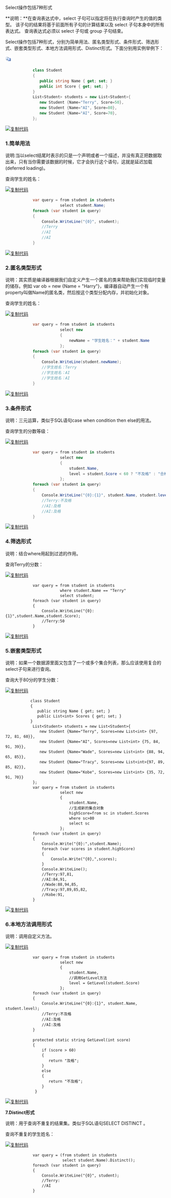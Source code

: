 





Select操作包括7种形式





**说明：**在查询表达式中，select 子句可以指定将在执行查询时产生的值的类型。 该子句的结果将基于前面所有子句的计算结果以及 select 子句本身中的所有表达式。 查询表达式必须以 select 子句或 group 子句结束。

 

Select操作包括7种形式，分别为简单用法、匿名类型形式、条件形式、筛选形式、嵌套类型形式、本地方法调用形式、Distinct形式。下面分别用实例举例下：

[![复制代码](Select%E6%93%8D%E4%BD%9C%E5%8C%85%E6%8B%AC7%E7%A7%8D%E5%BD%A2%E5%BC%8F.assets/copycode.gif)](javascript:void(0);)

```csharp
            class Student
            {
               public string Name { get; set; }
               public int Score { get; set; }
            }
            List<Student> students = new List<Student>{
               new Student {Name="Terry", Score=50},
               new Student {Name="AI", Score=80},
               new Student {Name="AI", Score=70},
            };
```

[![复制代码](https://common.cnblogs.com/images/copycode.gif)](javascript:void(0);)

 

### **1.简单用法**

说明:当以select结尾时表示的只是一个声明或者一个描述，并没有真正把数据取出来，只有当你需要该数据的时候，它才会执行这个语句，这就是延迟加载(deferred loading)。

查询学生的姓名：

[![复制代码](https://common.cnblogs.com/images/copycode.gif)](javascript:void(0);)

```csharp
            var query = from student in students
                        select student.Name;
            foreach (var student in query)
            {
                Console.WriteLine("{0}", student);
                //Terry
                //AI
                //AI
            }
```

[![复制代码](https://common.cnblogs.com/images/copycode.gif)](javascript:void(0);)

 

### **2.匿名类型形式**

说明：其实质是编译器根据我们自定义产生一个匿名的类来帮助我们实现临时变量的储存。例如 var ob = new {Name = "Harry"}，编译器自动产生一个有property叫做Name的匿名类，然后按这个类型分配内存，并初始化对象。

查询学生的姓名：

[![复制代码](https://common.cnblogs.com/images/copycode.gif)](javascript:void(0);)

```csharp
            var query = from student in students
                        select new
                        {
                            newName = "学生姓名：" + student.Name
                        };
            foreach (var student in query)
            {
                Console.WriteLine(student.newName);
                //学生姓名：Terry
                //学生姓名：AI
                //学生姓名：AI
            }
```

[![复制代码](https://common.cnblogs.com/images/copycode.gif)](javascript:void(0);)

 

### **3.条件形式**

说明：三元运算，类似于SQL语句case when condition then else的用法。

查询学生的分数等级：

[![复制代码](https://common.cnblogs.com/images/copycode.gif)](javascript:void(0);)

```csharp
            var query = from student in students
                        select new
                        {
                            student.Name,
                            level = student.Score < 60 ? "不及格" : "合格"
                        };
            foreach (var student in query)
            {
                Console.WriteLine("{0}:{1}", student.Name, student.level);
                //Terry:不及格
                //AI:及格
                //AI:及格
            }
```

[![复制代码](https://common.cnblogs.com/images/copycode.gif)](javascript:void(0);)

 

### **4.筛选形式**

说明：结合where用起到过滤的作用。

查询Terry的分数：

[![复制代码](https://common.cnblogs.com/images/copycode.gif)](javascript:void(0);)

```
            var query = from student in students
                        where student.Name == "Terry"
                        select student;
            foreach (var student in query)
            {
                Console.WriteLine("{0}:{1}",student.Name,student.Score);
                //Terry:50
            }
```

[![复制代码](https://common.cnblogs.com/images/copycode.gif)](javascript:void(0);)

 

### **5.嵌套类型形式**

说明：如果一个数据源里面又包含了一个或多个集合列表，那么应该使用复合的select子句来进行查询。

查询大于80分的学生分数：

[![复制代码](https://common.cnblogs.com/images/copycode.gif)](javascript:void(0);)

```
           class Student
           {
              public string Name { get; set; }
              public List<int> Scores { get; set; }
           }
            List<Student> students = new List<Student>{
               new Student {Name="Terry", Scores=new List<int> {97, 72, 81, 60}},
               new Student {Name="AI", Scores=new List<int> {75, 84, 91, 39}},
               new Student {Name="Wade", Scores=new List<int> {88, 94, 65, 85}},
               new Student {Name="Tracy", Scores=new List<int>{97, 89, 85, 82}},
               new Student {Name="Kobe", Scores=new List<int> {35, 72, 91, 70}} 
            };
            var query = from student in students
                        select new
                        {
                            student.Name,
                            //生成新的集合对象
                            highScore=from sc in student.Scores
                            where sc>80
                            select sc
                        };
            foreach (var student in query)
            {
                Console.Write("{0}:",student.Name);
                foreach (var scores in student.highScore)
                {
                    Console.Write("{0},",scores);
                }
                Console.WriteLine();
                //Terry:97,81,
                //AI:84,91,
                //Wade:88,94,85,
                //Tracy:97,89,85,82,
                //Kobe:91,
            }
```

[![复制代码](https://common.cnblogs.com/images/copycode.gif)](javascript:void(0);)

 

### **6.本地方法调用形式**

说明：调用自定义方法。

[![复制代码](https://common.cnblogs.com/images/copycode.gif)](javascript:void(0);)

```
            var query = from student in students
                        select new
                        {
                            student.Name,
                            //调用GetLevel方法
                            level = GetLevel(student.Score)
                        };
            foreach (var student in query)
            {
                Console.WriteLine("{0}:{1}", student.Name, student.level);
                //Terry:不及格
                //AI:及格
                //AI:及格
            }

            protected static string GetLevel(int score)
            {
                if (score > 60)
                {
                   return "及格";
                }
                else
                {
                   return "不及格";
                }
             }
```

[![复制代码](https://common.cnblogs.com/images/copycode.gif)](javascript:void(0);)

 

**7.Distinct形式**

说明：用于查询不重复的结果集。类似于SQL语句SELECT DISTINCT 。

查询不重复的学生姓名：

[![复制代码](https://common.cnblogs.com/images/copycode.gif)](javascript:void(0);)

```
            var query = (from student in students
                         select student.Name).Distinct();
            foreach (var student in query)
            {
                Console.WriteLine("{0}", student);
                //Terry:
                //AI
            }
```